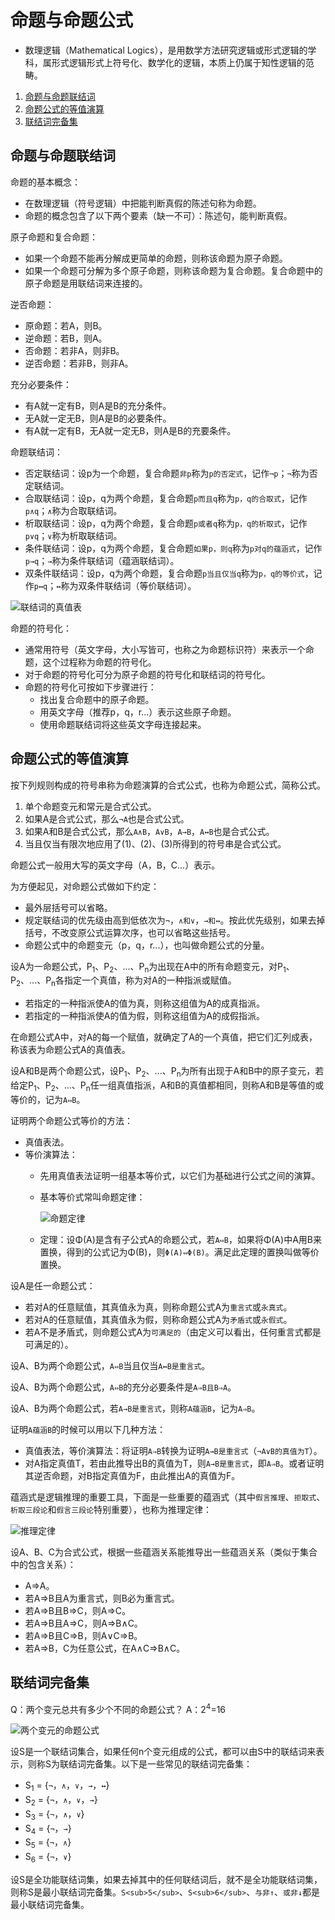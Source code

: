 # 命题与命题公式

*   数理逻辑（Mathematical Logics），是用数学方法研究逻辑或形式逻辑的学科，属形式逻辑形式上符号化、数学化的逻辑，本质上仍属于知性逻辑的范畴。

1.  [命题与命题联结词](#命题与命题联结词)
2.  [命题公式的等值演算](#命题公式的等值演算)
3.  [联结词完备集](#联结词完备集)

## 命题与命题联结词

命题的基本概念：

*   在数理逻辑（符号逻辑）中把能判断真假的陈述句称为命题。
*   命题的概念包含了以下两个要素（缺一不可）：陈述句，能判断真假。

原子命题和复合命题：

*   如果一个命题不能再分解成更简单的命题，则称该命题为原子命题。
*   如果一个命题可分解为多个原子命题，则称该命题为复合命题。复合命题中的原子命题是用联结词来连接的。

逆否命题：

*   原命题：若A，则B。
*   逆命题：若B，则A。
*   否命题：若非A，则非B。
*   逆否命题：若非B，则非A。

充分必要条件：

*   有A就一定有B，则A是B的充分条件。
*   无A就一定无B，则A是B的必要条件。
*   有A就一定有B，无A就一定无B，则A是B的充要条件。

命题联结词：

*   否定联结词：设p为一个命题，复合命题`非p`称为`p的否定式`，记作`¬p`；`¬`称为否定联结词。
*   合取联结词：设p，q为两个命题，复合命题`p而且q`称为`p，q的合取式`，记作`p∧q`；`∧`称为合取联结词。
*   析取联结词：设p，q为两个命题，复合命题`p或者q`称为`p，q的析取式`，记作`p∨q`；`∨`称为析取联结词。
*   条件联结词：设p，q为两个命题，复合命题`如果p，则q`称为`p对q的蕴涵式`，记作`p→q`；`→`称为条件联结词（蕴涵联结词）。
*   双条件联结词：设p，q为两个命题，复合命题`p当且仅当q`称为`p，q的等价式`，记作`p↔q`；`↔`称为双条件联结词（等价联结词）。

![联结词的真值表](resources/truth_table_of_connectives.png)

命题的符号化：

*   通常用符号（英文字母，大小写皆可，也称之为命题标识符）来表示一个命题，这个过程称为命题的符号化。
*   对于命题的符号化可分为原子命题的符号化和联结词的符号化。
*   命题的符号化可按如下步骤进行：
    *   找出复合命题中的原子命题。
    *   用英文字母（推荐p，q，r...）表示这些原子命题。
    *   使用命题联结词将这些英文字母连接起来。

## 命题公式的等值演算

按下列规则构成的符号串称为命题演算的合式公式，也称为命题公式，简称公式。

1.  单个命题变元和常元是合式公式。
2.  如果A是合式公式，那么`¬A`也是合式公式。
3.  如果A和B是合式公式，那么`A∧B`，`A∨B`，`A→B`，`A↔B`也是合式公式。
4.  当且仅当有限次地应用了(1)、(2)、(3)所得到的符号串是合式公式。

命题公式一般用大写的英文字母（A，B，C...）表示。

为方便起见，对命题公式做如下约定：

*   最外层括号可以省略。
*   规定联结词的优先级由高到低依次为`¬`，`∧和∨`，`→和↔`。按此优先级别，如果去掉括号，不改变原公式运算次序，也可以省略这些括号。
*   命题公式中的命题变元（p，q，r...），也叫做命题公式的分量。

设A为一命题公式，P<sub>1</sub>、P<sub>2</sub>、...、P<sub>n</sub>为出现在A中的所有命题变元，对P<sub>1</sub>、P<sub>2</sub>、...、P<sub>n</sub>各指定一个真值，称为对A的一种指派或赋值。

*   若指定的一种指派使A的值为真，则称这组值为A的成真指派。
*   若指定的一种指派使A的值为假，则称这组值为A的成假指派。

在命题公式A中，对A的每一个赋值，就确定了A的一个真值，把它们汇列成表，称该表为命题公式A的真值表。

设A和B是两个命题公式，设P<sub>1</sub>、P<sub>2</sub>、...、P<sub>n</sub>为所有出现于A和B中的原子变元，若给定P<sub>1</sub>、P<sub>2</sub>、...、P<sub>n</sub>任一组真值指派，A和B的真值都相同，则称A和B是等值的或等价的，记为`A⇔B`。

证明两个命题公式等价的方法：

*   真值表法。
*   等价演算法：
    *   先用真值表法证明一组基本等价式，以它们为基础进行公式之间的演算。
    *   基本等价式常叫命题定律：

        ![命题定律](resources/laws_of_propositional_logic.png)

    *   定理：设Φ(A)是含有子公式A的命题公式，若`A⇔B`，如果将Φ(A)中A用B来置换，得到的公式记为Φ(B)，则`Φ(A)⇔Φ(B)`。满足此定理的置换叫做等价置换。

设A是任一命题公式：

*   若对A的任意赋值，其真值永为真，则称命题公式A为`重言式`或`永真式`。
*   若对A的任意赋值，其真值永为假，则称命题公式A为`矛盾式`或`永假式`。
*   若A不是矛盾式，则命题公式A为`可满足的`（由定义可以看出，任何重言式都是可满足的）。

设A、B为两个命题公式，`A⇔B`当且仅当`A↔B是重言式`。

设A、B为两个命题公式，`A⇔B`的充分必要条件是`A⇒B且B⇒A`。

设A、B为两个命题公式，若`A→B是重言式`，则称`A蕴涵B`，记为`A⇒B`。

证明`A蕴涵B`的时候可以用以下几种方法：

*   真值表法，等价演算法：将证明`A⇒B`转换为证明`A→B是重言式`（`¬A∨B的真值为T`）。
*   对A指定真值T，若由此推导出B的真值为T，则`A→B是重言式`，即`A⇒B`。或者证明其逆否命题，对B指定真值为F，由此推出A的真值为F。

蕴涵式是逻辑推理的重要工具，下面是一些重要的蕴涵式（其中`假言推理`、`拒取式`、`析取三段论`和`假言三段论`特别重要），也称为推理定律：

![推理定律](resources/laws_of_inference.jpg)

设A、B、C为合式公式，根据一些蕴涵关系能推导出一些蕴涵关系（类似于集合中的包含关系）：

*   A⇒A。
*   若A⇒B且A为重言式，则B必为重言式。
*   若A⇒B且B⇒C，则A⇒C。
*   若A⇒B且A⇒C，则A⇒B∧C。
*   若A⇒B且C⇒B，则A∨C⇒B。
*   若A⇒B，C为任意公式，在A∧C⇒B∧C。

## 联结词完备集

Q：两个变元总共有多少个不同的命题公式？
A：2<sup>4</sup>=16

![两个变元的命题公式](resources/the_propositional_formulas_of_two_variables.png)

设S是一个联结词集合，如果任何n个变元组成的公式，都可以由S中的联结词来表示，则称S为联结词完备集。以下是一些常见的联结词完备集：

*   S<sub>1</sub> = {`¬`，`∧`，`∨`，`→`，`↔`}
*   S<sub>2</sub> = {`¬`，`∧`，`∨`，`→`}
*   S<sub>3</sub> = {`¬`，`∧`，`∨`}
*   S<sub>4</sub> = {`¬`，`→`}
*   S<sub>5</sub> = {`¬`，`∧`}
*   S<sub>6</sub> = {`¬`，`∨`}

设S是全功能联结词集，如果去掉其中的任何联结词后，就不是全功能联结词集，则称S是最小联结词完备集。`S<sub>5</sub>`、`S<sub>6</sub>`、`与非↑`、`或非↓`都是最小联结词完备集。
